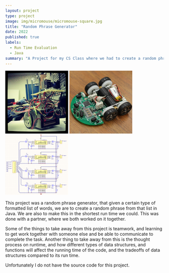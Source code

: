 ```yaml
---
layout: project
type: project
image: img/micromouse/micromouse-square.jpg
title: "Random Phrase Generator"
date: 2022
published: true
labels:
  - Run Time Evaluation
  - Java
summary: "A Project for my CS Class where we had to create a random phrase from a certain formated list."
---
```


<div class="text-center p-4">
  <img width="200px" src="../img/micromouse/micromouse-robot.png" class="img-thumbnail" >
  <img width="200px" src="../img/micromouse/micromouse-robot-2.jpg" class="img-thumbnail" >
  <img width="200px" src="../img/micromouse/micromouse-circuit.png" class="img-thumbnail" >
</div>

This project was a random phrase generator, that given a certain type of formatted list of words, we are to create a random phrase from that list in Java. We are also to make this in the shortest run time we could. This was done with a partner, where we both worked on it together.

Some of the things to take away from this project is teamwork, and learning to get work together with someone else and be able to communicate to complete the task. Another thing to take away from this is the thought process on runtime, and how different types of data structures, and functions will affect the running time of the code, and the tradeoffs of data structures compared to its run time.

Unfortunately I do not have the source code for this project.

